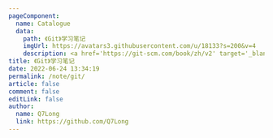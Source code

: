 ```yaml
---
pageComponent:
  name: Catalogue
  data:
    path: 《Git》学习笔记
    imgUrl: https://avatars3.githubusercontent.com/u/18133?s=200&v=4
    description: <a href='https://git-scm.com/book/zh/v2' target='_blank'>Git官网文档</a>的学习笔记，以官方文档为准。
title: 《Git》学习笔记
date: 2022-06-24 13:34:19
permalink: /note/git/
article: false
comment: false
editLink: false
author:
  name: Q7Long
  link: https://github.com/Q7Long
---
```

